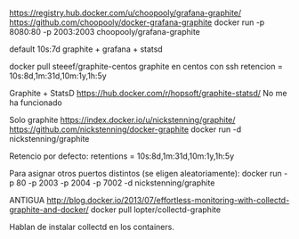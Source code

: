 https://registry.hub.docker.com/u/choopooly/grafana-graphite/
https://github.com/choopooly/docker-grafana-graphite
docker run -p 8080:80 -p 2003:2003 choopooly/grafana-graphite

default 10s:7d
graphite + grafana + statsd


docker pull steeef/graphite-centos
graphite en centos con ssh
retencion = 10s:8d,1m:31d,10m:1y,1h:5y

Graphite + StatsD
https://hub.docker.com/r/hopsoft/graphite-statsd/
No me ha funcionado



Solo graphite
https://index.docker.io/u/nickstenning/graphite/
https://github.com/nickstenning/docker-graphite
docker run -d nickstenning/graphite

Retencio por defecto:
retentions = 10s:8d,1m:31d,10m:1y,1h:5y

Para asignar otros puertos distintos (se eligen aleatoriamente):
docker run -p 80 -p 2003 -p 2004 -p 7002 -d nickstenning/graphite


ANTIGUA
http://blog.docker.io/2013/07/effortless-monitoring-with-collectd-graphite-and-docker/
docker pull lopter/collectd-graphite

Hablan de instalar collectd en los containers.
